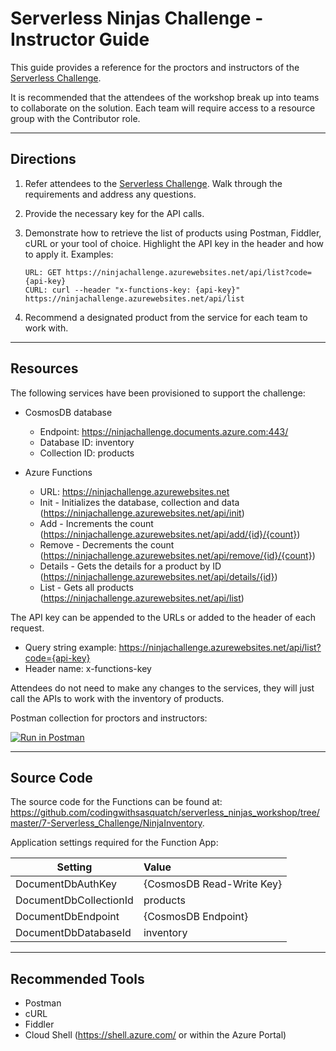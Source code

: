 # Serverless Ninjas Challenge - Instructor Guide

This guide provides a reference for the proctors and instructors of the [Serverless Challenge](https://github.com/codingwithsasquatch/serverless_ninjas_workshop/tree/master/7-Serverless_Challenge). 

It is recommended that the attendees of the workshop break up into teams to collaborate on the solution. Each team will require access to a resource group with the Contributor role.

----
## Directions

1. Refer attendees to the [Serverless Challenge](https://github.com/codingwithsasquatch/serverless_ninjas_workshop/tree/master/7-Serverless_Challenge). Walk through the requirements and address any questions.

2. Provide the necessary key for the API calls.

3. Demonstrate how to retrieve the list of products using Postman, Fiddler, cURL or your tool of choice. Highlight the API key in the header and how to apply it. Examples:

       URL: GET https://ninjachallenge.azurewebsites.net/api/list?code={api-key}
       CURL: curl --header "x-functions-key: {api-key}" https://ninjachallenge.azurewebsites.net/api/list

4. Recommend a designated product from the service for each team to work with.

----
## Resources
The following services have been provisioned to support the challenge:

* CosmosDB database
  * Endpoint: https://ninjachallenge.documents.azure.com:443/
  * Database ID: inventory
  * Collection ID: products     
  
* Azure Functions
  * URL: https://ninjachallenge.azurewebsites.net 
  * Init - Initializes the database, collection and data (https://ninjachallenge.azurewebsites.net/api/init)
  * Add - Increments the count (https://ninjachallenge.azurewebsites.net/api/add/{id}/{count})
  * Remove - Decrements the count (https://ninjachallenge.azurewebsites.net/api/remove/{id}/{count})
  * Details - Gets the details for a product by ID (https://ninjachallenge.azurewebsites.net/api/details/{id})
  * List - Gets all products (https://ninjachallenge.azurewebsites.net/api/list)

The API key can be appended to the URLs or added to the header of each request.

* Query string example: https://ninjachallenge.azurewebsites.net/api/list?code={api-key}
* Header name: x-functions-key

Attendees do not need to make any changes to the services, they will just call the APIs to work with the inventory of products.

Postman collection for proctors and instructors:

[![Run in Postman](https://run.pstmn.io/button.svg)](https://app.getpostman.com/run-collection/963b0f878b26ef54e7e2)

----
## Source Code
The source code for the Functions can be found at: https://github.com/codingwithsasquatch/serverless_ninjas_workshop/tree/master/7-Serverless_Challenge/NinjaInventory.

Application settings required for the Function App:

| Setting                 | Value                       | 
| ------------------------|:----------------------------| 
| DocumentDbAuthKey       | {CosmosDB Read-Write Key}   | 
| DocumentDbCollectionId  | products                    | 
| DocumentDbEndpoint      | {CosmosDB Endpoint}         | 
| DocumentDbDatabaseId    | inventory                   | 

----
## Recommended Tools
* Postman
* cURL
* Fiddler
* Cloud Shell (https://shell.azure.com/ or within the Azure Portal)
